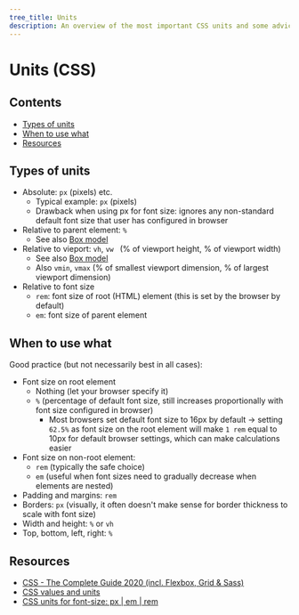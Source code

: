 ```yaml
---
tree_title: Units
description: An overview of the most important CSS units and some advice on when to use which
---
```


# Units (CSS)

## Contents

-   [Types of units](#types-of-units)
-   [When to use what](#when-to-use-what)
-   [Resources](#resources)

## Types of units

-   Absolute: `px` (pixels) etc.
    -   Typical example: `px` (pixels)
    -   Drawback when using px for font size: ignores any non-standard default font size that user has configured in browser
-   Relative to parent element: `%`
    -   See also [Box model](./Box-model.md)
-   Relative to vieport: `vh`, `vw ` (% of viewport height, % of viewport width)
    -   See also [Box model](./Box-model.md)
    -   Also `vmin`, `vmax` (% of smallest viewport dimension, % of largest viewport dimension)
-   Relative to font size
    -   `rem`: font size of root (HTML) element (this is set by the browser by default)
    -   `em`: font size of parent element

## When to use what

Good practice (but not necessarily best in all cases):

-   Font size on root element
    -   Nothing (let your browser specify it)
    -   `%` (percentage of default font size, still increases proportionally with font size configured in browser)
        -   Most browsers set default font size to 16px by default -> setting `62.5%` as font size on the root element will make `1 rem` equal to 10px for default browser settings, which can make calculations easier
-   Font size on non-root element:
    -   `rem`  (typically the safe choice)
    -   `em` (useful when font sizes need to gradually decrease when elements are nested)
-   Padding and margins: `rem`
-   Borders: `px` (visually, it often doesn't make sense for border thickness to scale with font size)
-   Width and height: `%` or `vh`
-   Top, bottom, left, right: `%`

## Resources

-   [CSS - The Complete Guide 2020 (incl. Flexbox, Grid & Sass)](https://www.udemy.com/course/css-the-complete-guide-incl-flexbox-grid-sass/)
-   [CSS values and units](https://developer.mozilla.org/en-US/docs/Learn/CSS/Building_blocks/Values_and_units)
-   [CSS units for font-size: px | em | rem](https://medium.com/code-better/css-units-for-font-size-px-em-rem-79f7e592bb97)
